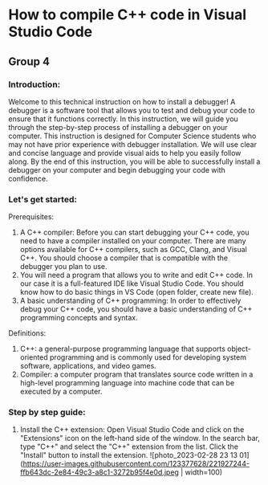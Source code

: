 # How to compile C++ code in Visual Studio Code
## Group 4
### Introduction:
Welcome to this technical instruction on how to install a debugger! A debugger is a software tool that allows you to test and debug your code to ensure that it functions correctly. In this instruction, we will guide you through the step-by-step process of installing a debugger on your computer. This instruction is designed for Computer Science students who may not have prior experience with debugger installation. We will use clear and concise language and provide visual aids to help you easily follow along. By the end of this instruction, you will be able to successfully install a debugger on your computer and begin debugging your code with confidence. 
### Let's get started:
Prerequisites: 
1. A C++ compiler: Before you can start debugging your C++ code, you need to have a compiler installed on your computer. There are many options available for C++ compilers, such as GCC, Clang, and Visual C++. You should choose a compiler that is compatible with the debugger you plan to use.
2. You will need a program that allows you to write and edit C++ code. In our case it is a full-featured IDE like Visual Studio Code. You should know how to do basic things in VS Code (open folder, create new file).
3. A basic understanding of C++ programming: In order to effectively debug your C++ code, you should have a basic understanding of C++ programming concepts and syntax.

Definitions:
1. C++: a general-purpose programming language that supports object-oriented programming and is commonly used for developing system software, applications, and video games.
2. Compiler: a computer program that translates source code written in a high-level programming language into machine code that can be executed by a computer.
### Step by step guide:
1. Install the C++ extension: Open Visual Studio Code and click on the "Extensions" icon on the left-hand side of the window. In the search bar, type "C++" and select the "C++" extension from the list. Click the "Install" button to install the extension.
![photo_2023-02-28 23 13 01](https://user-images.githubusercontent.com/123377628/221927244-ffb643dc-2e84-49c3-a8c1-3272b95f4e0d.jpeg | width=100)
